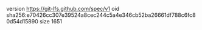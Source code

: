 version https://git-lfs.github.com/spec/v1
oid sha256:e70426cc307e39524a8cec244c5a4e346cb52ba26661df788c6fc80d54d15890
size 1651
